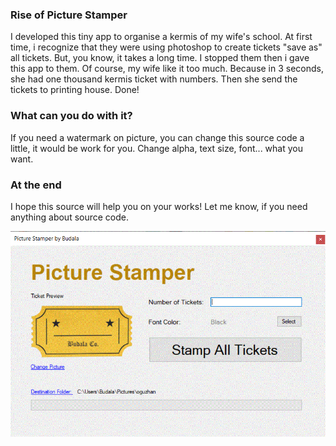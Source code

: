 ### Rise of Picture Stamper
I developed this tiny app to organise a kermis of my wife's school. 
At first time, i recognize that they were using photoshop to create tickets "save as" all tickets. But, you know, it takes a long time. I stopped them then i gave this app to them. Of course, my wife like it too much. Because in 3 seconds, she had one thousand kermis ticket with numbers. Then she send the tickets to printing house. Done! 

### What can you do with it?
If you need a watermark on picture, you can change this source code a little, it would be work for you. Change alpha, text size, font... what you want. 

### At the end
I hope this source will help you on your works! 
Let me know, if you need anything about source code.


![Picture Stamper](https://github.com/oguzhankircali/picture-stamper/blob/master/Resource/picture-stamper-tutorial.gif)
